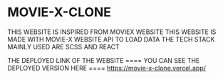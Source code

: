 # MOVIE-X-CLONE

THIS WEBSITE IS INSPIRED FROM MOVIEX WEBSITE
THIS WEBSITE IS MADE WITH MOVIE-X WEBSITE API TO LOAD DATA
THE TECH STACK MAINLY USED ARE SCSS AND REACT

THE DEPLOYED LINK OF THE WEBSITE
==== YOU CAN SEE THE DEPLOYED VERSION HERE ====
https://movie-x-clone.vercel.app/
